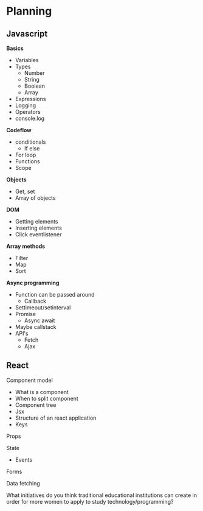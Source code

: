 # Planning



## Javascript



**Basics**

- Variables
- Types
  - Number
  - String
  - Boolean
  - Array
- Expressions
- Logging
- Operators
- console.log



**Codeflow**

- conditionals
  - If else
- For loop
- Functions
- Scope



**Objects**

- Get, set
- Array of objects



**DOM**

- Getting elements
- Inserting elements
- Click eventlistener



**Array methods**

- Filter
- Map
- Sort



**Async programming**

- Function can be passed around
  - Callback
- Settimeout/setinterval
- Promise
  - Async await
- Maybe callstack
- API's
  - Fetch
  - Ajax





## React

Component model

- What is a component
- When to split component
- Component tree
- Jsx
- Structure of an react application
- Keys

Props

State

- Events

Forms

Data fetching





What initiatives do you think traditional educational institutions can create in order for more women to apply to study technology/programming? 

